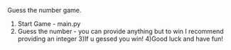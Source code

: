 Guess the number game.

1) Start Game - main.py
2) Guess the number - you can provide anything but to win I recommend providing an integer
3)If u gessed you win!
4)Good luck and have fun! 
